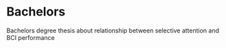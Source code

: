 # Bachelors
Bachelors degree thesis about relationship between selective attention and BCI performance
